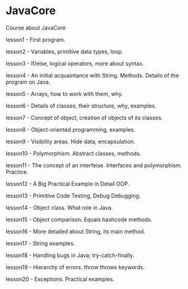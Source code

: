 # JavaCore
Course about JavaCore

lesson1 - First program.

lesson2 - Variables, primitive data types, loop.

lesson3 - If/else, logical operators, more about syntax.

lesson4 - An initial acquaintance with String. Methods. Details of the program on Java.

lesson5 - Arrays, how to work with them, why.

lesson6 - Details of classes, their structure, why, examples.

lesson7 - Concept of object, creation of objects of its classes.

lesson8 - Object-oriented programming, examples.

lesson9 - Visibility areas. Hide data, encapsulation.

lesson10 - Polymorphism. Abstract classes, methods.

lesson11 - The concept of an interfeise. Interfaces and polymorphism. Practice.

lesson12 - A Big Practical Example in Detail OOP.

lesson13 - Primitive Code Testing, Debug Debugging.

lesson14 - Object class. What role in Java.

lesson15 - Object comparison. Equals hashcode methods.

lesson16 - More detailed about String, its main method.

lesson17 - String examples.

lesson18 - Handling bugs in Java; try-catch-finally.

lesson19 - Hierarchy of errors. throw throws keywords.

lesson20 - Exceptions. Practical examples.
